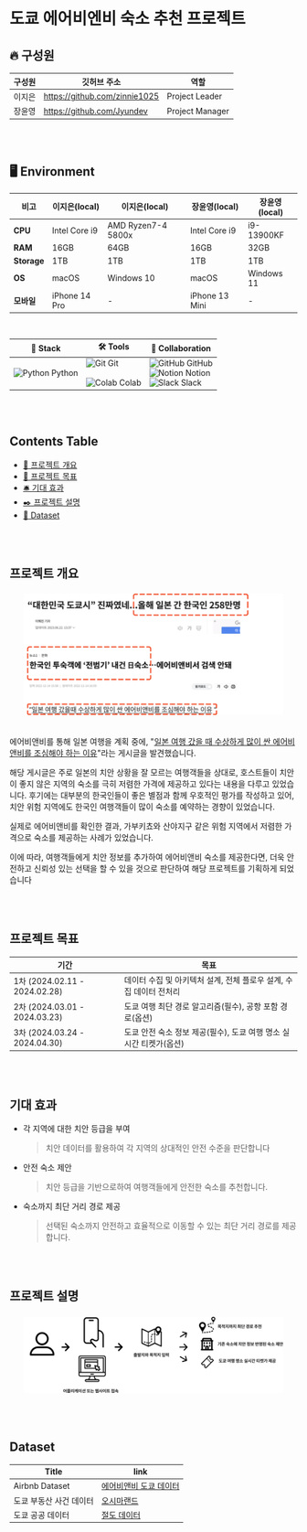 # 도쿄 에어비엔비 숙소 추천 프로젝트

## 🔥 구성원

| 구성원 | 깃허브 주소 | 역할 |  
| --- | --- | --- | 
| 이지은 | https://github.com/zinnie1025 | Project Leader |
| 장윤영 | https://github.com/Jyundev | Project Manager |

</br></br>

## 🖥️  Environment 
**비고** | **이지은(local)** | **이지은(local)** | **장윤영(local)** | **장윤영(local)**
-----|-------|-------|-------|-------|
**CPU** | Intel Core i9 | AMD Ryzen7-4 5800x | Intel Core i9 | i9-13900KF |
**RAM** | 16GB | 64GB | 16GB | 32GB |  
**Storage** | 1TB | 1TB | 1TB | 1TB |
**OS** | macOS | Windows 10 | macOS | Windows 11 |
**모바일** | iPhone 14 Pro | - | iPhone 13 Mini | - |

</br>

| 🚀 Stack | 🛠 Tools | 👥 Collaboration |
|-------|-------|---------------|
| <img src="https://encrypted-tbn0.gstatic.com/images?q=tbn:ANd9GcSHLN0RrPTmNUSMhl6MTeX0p_uIIj6Qzoxok9gjmzjELFRCeJaN34K8nOSaG56rrrw-evQ&usqp=CAU" alt="Python" width="40px"> Python | <img src="https://git-scm.com/images/logos/downloads/Git-Icon-1788C.png" alt="Git" width="40px"> Git<br><br><img src="https://logowik.com/content/uploads/images/google-colaboratory6512.jpg" alt="Colab" width="40px"> Colab | <img src="https://cdn-icons-png.flaticon.com/512/25/25231.png" alt="GitHub" width="40px"> GitHub<br><img src="https://cdn.icon-icons.com/icons2/2389/PNG/512/notion_logo_icon_145025.png" alt="Notion" width="40px"> Notion<br><img src="https://cdn-icons-png.flaticon.com/512/2111/2111615.png" alt="Slack" width="40px"> Slack |


</br></br>


## Contents Table

- [ 📑 프로젝트 개요](#프로젝트-개요)
- [📆 프로젝트 목표](#프로젝트-목표)
- [🛎️ 기대 효과](#기대-효과)
- [✒️ 프로젝트 설명](#프로젝트-설명)
- [📁 Dataset](#dataset)

</br></br>


## 프로젝트 개요 

<div align="center" style="display: flex; justify-content: center; text-align: center;">
  <img src="img/news.png" alt="Alt text" style="width: 90%; margin: 5px;">
</div>

<br>

 에어비앤비를 통해 일본 여행을 계획 중에, "[일본 여행 갔을 때 수상하게 많이 싼 에어비앤비를 조심해야 하는 이유](https://kohwok.tistory.com/2747)"라는 게시글을 발견했습니다. 

해당 게시글은 주로 일본의 치안 상황을 잘 모르는 여행객들을 상대로, 호스트들이 치안이 좋지 않은 지역의 숙소를 극히 저렴한 가격에 제공하고 있다는 내용을 다루고 있었습니다.  후기에는 대부분의 한국인들이 좋은 별점과 함께 우호적인 평가를 작성하고 있어, 치안 위험 지역에도 한국인 여행객들이 많이 숙소를 예약하는 경향이 있었습니다.

실제로 에어비앤비를 확인한 결과, 가부키쵸와 산야지구 같은 위험 지역에서 저렴한 가격으로 숙소를 제공하는 사례가 있었습니다.

이에 따라, 여행객들에게 치안 정보를 추가하여 에어비앤비 숙소를 제공한다면, 더욱 안전하고 신뢰성 있는 선택을 할 수 있을 것으로 판단하여 해당 프로젝트를 기획하게 되었습니다

</br></br>

## 프로젝트 목표 

| 기간 | 목표 |
| --- | --- |
| 1차 (2024.02.11 - 2024.02.28)| 데이터 수집 및 아키텍처 설계, 전체 플로우 설계, 수집 데이터 전처리 |
|2차 (2024.03.01 - 2024.03.23) | 도쿄 여행 최단 경로 알고리즘(필수), 공항 포함 경로(옵션) |
| 3차 (2024.03.24 - 2024.04.30) | 도쿄 안전 숙소 정보 제공(필수), 도쿄 여행 명소 실시간 티켓가(옵션)|

</br></br>

## 기대 효과
- 각 지역에 대한 치안 등급을 부여
    > 치안 데이터를 활용하여 각 지역의 상대적인 안전 수준을 판단합니다
- 안전 숙소 제안 
    > 치안 등급을 기반으로하여 여행객들에게 안전한 숙소를 추천합니다. 
- 숙소까지 최단 거리 경로 제공 
    >선택된 숙소까지 안전하고 효율적으로 이동할 수 있는 최단 거리 경로를 제공합니다. 

</br></br>

## 프로젝트 설명

<div align="center" style="display: flex; justify-content: center; text-align: center;">
  <img src="img/flow.png" alt="Alt text" style="width: 90%; margin: 5px;">
</div>

</br></br>

## Dataset

| Title | link |
| --- | --- |
| Airbnb Dataset|  <a href = http://insideairbnb.com/get-the-data>에어비앤비 도쿄 데이터</a> |
| 도쿄 부동산 사건 데이터  | <a href = http://www.oshimaland.co.jp>오시마랜드</a>|
| 도쿄 공공 데이터 |<a href = http://www.oshimaland.co.jp>절도 데이터 </a> |
